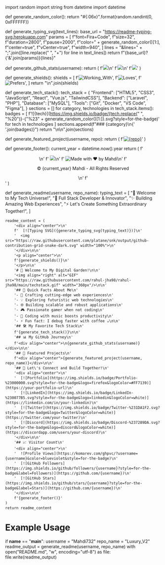 import random
import string
from datetime import datetime

def generate_random_color():
    return "#{:06x}".format(random.randint(0, 0xFFFFFF))

def generate_typing_svg(text_lines):
    base_url = "https://readme-typing-svg.herokuapp.com"
    params = [
        f"font=Fira+Code",
        f"size=32",
        f"duration=2800",
        f"pause=2000",
        f"color=" + generate_random_color()[1:],
        f"center=true",
        f"vCenter=true",
        f"width=940",
    ]
    lines = "&lines=" + ";".join([line.replace(" ", "+") for line in text_lines])
    return f"{base_url}?{'&'.join(params)}{lines}"

def generate_github_stats(username):
    return (
        f'<img width="49%" src="https://github-readme-stats.vercel.app/api?username={username}&show_icons=true&theme=tokyonight&hide_border=true" />\n'
        f'<img width="49%" src="https://github-readme-streak-stats.herokuapp.com/?user={username}&theme=tokyonight&hide_border=true" />\n'
        f'<img src="https://github-readme-activity-graph.vercel.app/graph?username={username}&theme=react-dark&hide_border=true&bg_color=0D1117&line=00faff&point=ffffff" width="100%"/>'
    )

def generate_shields():
    shields = [
        f'![Working_With](https://img.shields.io/badge/Working_With-Web_Development-{generate_random_color()}?style=for-the-badge)',
        f'![Loves](https://img.shields.io/badge/Loves-JavaScript-{generate_random_color()}?style=for-the-badge)',
        f'![Prefers](https://img.shields.io/badge/Prefers-Dark_Mode-{generate_random_color()}?style=for-the-badge)',
    ]
    return "\n".join(shields)

def generate_tech_stack():
    tech_stack = {
        "Frontend": ["HTML5", "CSS3", "JavaScript", "React", "Vue.js", "TailwindCSS"],
        "Backend": ["Laravel", "PHP"],
        "Database": ["MySQL"],
        "Tools": ["Git", "Docker", "VS Code", "Figma"],
    }
    sections = []
    for category, technologies in tech_stack.items():
        badges = [
            f'![{tech}](https://img.shields.io/badge/{tech.replace(" ", "%20")}-{"%23" + generate_random_color()[1:]}.svg?style=for-the-badge)'
            for tech in technologies
        ]
        sections.append(f"### {category}\n{' '.join(badges)}")
    return "\n\n".join(sections)

def generate_featured_project(username, repo):
    return (
        f'[![{repo}](https://github-readme-stats.vercel.app/api/pin/?username={username}&repo={repo}&theme=tokyonight&hide_border=true)](https://github.com/{username}/{repo})'
    )

def generate_footer():
    current_year = datetime.now().year
    return (
        f'<div align="center">\n'
        f'  <img src="https://raw.githubusercontent.com/Trilokia/Trilokia/379277808c61ef204768a61bbc5d25bc7798ccf1/bottom_header.svg" />\n'
        f'  ![Made with ❤️ by Mahdi](https://img.shields.io/badge/Made%20with%20%E2%9D%A4%EF%B8%8F%20by-Mahdi-{generate_random_color()}?style=for-the-badge)\n'
        f'  <p>© {current_year} Mahdi - All Rights Reserved</p>\n'
        f'</div>'
    )

def generate_readme(username, repo_name):
    typing_text = [
        "🌟 Welcome to My Tech Universe!",
        "🚀 Full Stack Developer & Innovator",
        "✨ Building Amazing Web Experiences",
        "⚡ Let's Create Something Extraordinary Together!",
    ]

    readme_content = (
        '<div align="center">\n'
        f'  [![Typing SVG]({generate_typing_svg(typing_text)})]\n'
        '  <img src="https://raw.githubusercontent.com/platane/snk/output/github-contribution-grid-snake-dark.svg" width="100%">\n'
        '</div>\n\n'
        '<p align="center">\n'
        f'{generate_shields()}\n'
        '</p>\n\n'
        '# 🌟 Welcome to My Digital Garden!\n\n'
        '<img align="right" alt="GIF" src="https://raw.githubusercontent.com/rahul-jha98/rahul-jha98/main/techstack.gif" width="360px"/>\n\n'
        '## 🚀 Quick Facts About Me\n'
        '- 🎯 Crafting cutting-edge web experiences\n'
        '- 💡 Exploring futuristic web technologies\n'
        '- 🌐 Building scalable and robust applications\n'
        '- 🎮 Passionate gamer when not coding\n'
        '- 🎵 Coding with music boosts productivity\n'
        '- ⚡ Fun fact: I debug faster with coffee ☕\n\n'
        '## 🛠️ My Favorite Tech Stack\n'
        f'{generate_tech_stack()}\n\n'
        '## 📊 My GitHub Journey\n'
        f'<div align="center">\n{generate_github_stats(username)}</div>\n\n'
        '## 🌟 Featured Projects\n'
        f'<div align="center">{generate_featured_project(username, repo_name)}</div>\n\n'
        '## 🤝 Let\'s Connect and Build Together!\n'
        '<div align="center">\n'
        '  [![Portfolio](https://img.shields.io/badge/Portfolio-%23000000.svg?style=for-the-badge&logo=firefox&logoColor=#FF7139)](https://your-portfolio-url)\n'
        '  [![LinkedIn](https://img.shields.io/badge/LinkedIn-%230077B5.svg?style=for-the-badge&logo=linkedin&logoColor=white)](https://linkedin.com/in/your-linkedin)\n'
        '  [![Twitter](https://img.shields.io/badge/Twitter-%231DA1F2.svg?style=for-the-badge&logo=Twitter&logoColor=white)](https://twitter.com/your-twitter)\n'
        '  [![Discord](https://img.shields.io/badge/Discord-%237289DA.svg?style=for-the-badge&logo=discord&logoColor=white)](https://discordapp.com/users/your-discord)\n'
        '</div>\n\n'
        '## 📈 Visitor Count\n'
        '<div align="center">\n'
        '  ![Profile Views](https://komarev.com/ghpvc/?username={username}&color=blueviolet&style=for-the-badge)\n'
        '  [![GitHub Followers](https://img.shields.io/github/followers/{username}?style=for-the-badge&label=Followers)](https://github.com/{username})\n'
        '  [![GitHub Stars](https://img.shields.io/github/stars/{username}?style=for-the-badge&label=Stars)](https://github.com/{username})\n'
        '</div>\n\n'
        f'{generate_footer()}'
    )
    return readme_content

# Example Usage
if __name__ == "__main__":
    username = "Mahdi732"
    repo_name = "Luxury_V2"
    readme_output = generate_readme(username, repo_name)
    with open("README.md", "w", encoding="utf-8") as file:
        file.write(readme_output)
